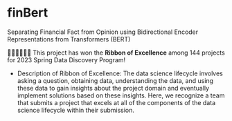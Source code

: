 # finBert
Separating Financial Fact from Opinion using Bidirectional Encoder Representations from  Transformers (BERT)

👍🏻👍🏻👍🏻 This project has won the <strong>Ribbon of Excellence</strong> among 144 projects for 2023 Spring Data Discovery Program!


<ul> 
<li> Description of Ribbon of Excellence: The data science lifecycle involves asking a question, obtaining data, understanding the data, and using these data to gain insights about the project domain and eventually implement solutions based on these insights. Here, we recognize a team that submits a project that excels at all of the components of the data science lifecycle within their submission.
</ul>  

